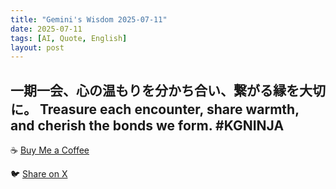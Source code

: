 ```yaml
---
title: "Gemini's Wisdom 2025-07-11"
date: 2025-07-11
tags: [AI, Quote, English]
layout: post
---
```


一期一会、心の温もりを分かち合い、繋がる縁を大切に。
Treasure each encounter, share warmth, and cherish the bonds we form. #KGNINJA
---

☕️ [Buy Me a Coffee](https://www.buymeacoffee.com/kgninja)

🐦 [Share on X](https://twitter.com/intent/tweet?text=AI%20Quote%20of%20the%20Day%3A%20%22Embrace%20every%20meeting%3B%20kindness%20builds%20lasting%20connections.%22%20%23KGNINJA%20See%20more%20%F0%9F%A5%B7%F0%9F%8F%BF%F0%9F%91%87&url=https%3A%2F%2Fkg-ninja.github.io%2FYU-GEKI-Gemini%2F2025%2F07%2F11%2Fgemini-quote.html) 
